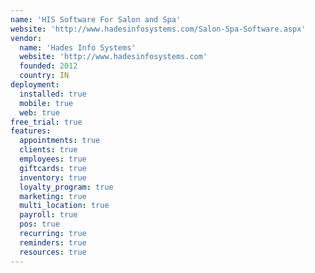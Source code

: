 ```yaml
---
name: 'HIS Software For Salon and Spa'
website: 'http://www.hadesinfosystems.com/Salon-Spa-Software.aspx'
vendor:
  name: 'Hades Info Systems'
  website: 'http://www.hadesinfosystems.com'
  founded: 2012
  country: IN
deployment:
  installed: true
  mobile: true
  web: true
free_trial: true
features:
  appointments: true
  clients: true
  employees: true
  giftcards: true
  inventory: true
  loyalty_program: true
  marketing: true
  multi_location: true
  payroll: true
  pos: true
  recurring: true
  reminders: true
  resources: true
---
```

